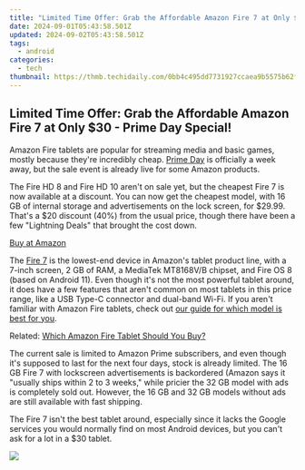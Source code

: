 ```yaml
---
title: "Limited Time Offer: Grab the Affordable Amazon Fire 7 at Only $30 - Prime Day Special!"
date: 2024-09-01T05:43:58.501Z
updated: 2024-09-02T05:43:58.501Z
tags:
  - android
categories:
  - tech
thumbnail: https://thmb.techidaily.com/0bb4c495dd7731927ccaea9b5575b62f707a960302840b45601332f0fd63d3f8.jpg
---
```


## Limited Time Offer: Grab the Affordable Amazon Fire 7 at Only $30 - Prime Day Special!

Amazon Fire tablets are popular for streaming media and basic games, mostly because they're incredibly cheap. [Prime Day](https://fox-helps.techidaily.com/updated-top-7-costless-tools-enjoy-your-dvds-on-laptops/) is officially a week away, but the sale event is already live for some Amazon products.

 The Fire HD 8 and Fire HD 10 aren't on sale yet, but the cheapest Fire 7 is now available at a discount. You can now get the cheapest model, with 16 GB of internal storage and advertisements on the lock screen, for $29.99\. That's a $20 discount (40%) from the usual price, though there have been a few "Lightning Deals" that brought the cost down.

[Buy at Amazon](https://www.amazon.com/dp/B07FKR6KXF?tag=htg-v2-vhrv33t-20&ascsubtag=UUhtgUeUpU205354&asc%5Frefurl=https%3A%2F%2Fwww.howtogeek.com%2F816461%2Fget-the-amazon-fire-7-tablet-for-just-30-before-prime-day%2F&asc%5Fcampaign=Short-Term) 

 The [Fire 7](https://www.amazon.com/dp/B07FKR6KXF?tag=htg-v2-vhrv33t-20&ascsubtag=UUhtgUeUpU205354&asc%5Frefurl=https%3A%2F%2Fwww.howtogeek.com%2F816461%2Fget-the-amazon-fire-7-tablet-for-just-30-before-prime-day%2F&asc%5Fcampaign=Short-Term) is the lowest-end device in Amazon's tablet product line, with a 7-inch screen, 2 GB of RAM, a MediaTek MT8168V/B chipset, and Fire OS 8 (based on Android 11). Even though it's not the most powerful tablet around, it does have a few features that aren't common on most tablets in this price range, like a USB Type-C connector and dual-band Wi-Fi. If you aren't familiar with Amazon Fire tablets, check out [our guide for which model is best for you](https://win-howtos.techidaily.com/decoded-troubleshooting-failed-writes-to-0x-pointed-out-memory-slot-0x/).

Related: [Which Amazon Fire Tablet Should You Buy?](https://win-howtos.techidaily.com/decoded-troubleshooting-failed-writes-to-0x-pointed-out-memory-slot-0x/) 

 The current sale is limited to Amazon Prime subscribers, and even though it's supposed to last for the next four days, stock is already limited. The 16 GB Fire 7 with lockscreen advertisements is backordered (Amazon says it "usually ships within 2 to 3 weeks," while pricier the 32 GB model with ads is completely sold out. However, the 16 GB and 32 GB models without ads are still available with fast shipping.

 The Fire 7 isn't the best tablet around, especially since it lacks the Google services you would normally find on most Android devices, but you can't ask for a lot in a $30 tablet.

<ins class="adsbygoogle"
     style="display:block"
     data-ad-format="autorelaxed"
     data-ad-client="ca-pub-7571918770474297"
     data-ad-slot="1223367746"></ins>



<ins class="adsbygoogle"
     style="display:block"
     data-ad-client="ca-pub-7571918770474297"
     data-ad-slot="8358498916"
     data-ad-format="auto"
     data-full-width-responsive="true"></ins>



<!-- affiliate ads begin -->
<a href="https://shop.systoolsgroup.com/affiliate.php?ACCOUNT=SYSTOOBY&AFFILIATE=108875&PATH=https%3A%2F%2Fwww.systoolsgroup.com%3FAFFILIATE%3D108875%26RESOURCE%3DSysTools%2BGmail%2BBackup"><img src="https://www.systoolsgroup.com/box/gmail-backup.png" border="0"></a>
<!-- affiliate ads end -->